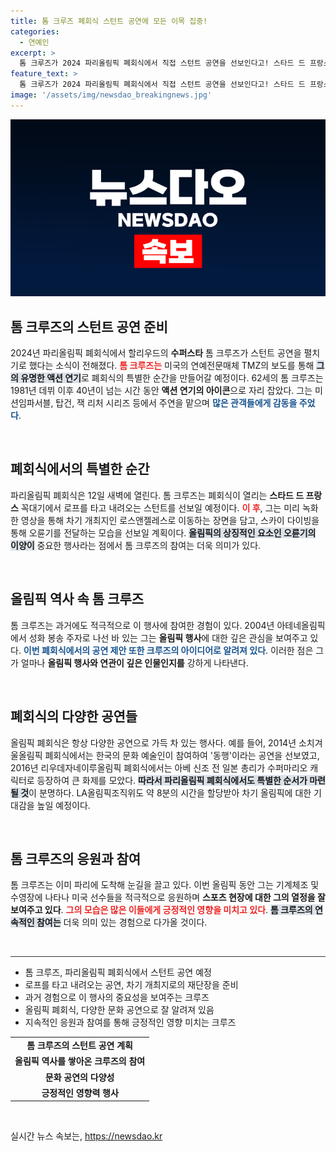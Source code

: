 ```yaml
---
title: 톰 크루즈 폐회식 스턴트 공연에 모든 이목 집중!
categories:
  - 연예인
excerpt: >
  톰 크루즈가 2024 파리올림픽 폐회식에서 직접 스턴트 공연을 선보인다고! 스타드 드 프랑스에서의 로프 공연 후 LA로 이동해 스카이 다이빙까지? 그의 에너지와 열정이 올림픽의 끝을 화려하게 장식할 예정이다.
feature_text: >
  톰 크루즈가 2024 파리올림픽 폐회식에서 직접 스턴트 공연을 선보인다고! 스타드 드 프랑스에서의 로프 공연 후 LA로 이동해 스카이 다이빙까지? 그의 에너지와 열정이 올림픽의 끝을 화려하게 장식할 예정이다.
image: '/assets/img/newsdao_breakingnews.jpg'
---
```


<p><img src="/assets/img/newsdao_breakingnews.jpg" alt="pcversion 속보" /></p>

<h2>톰 크루즈의 스턴트 공연 준비</h2>

<p data-ke-size="size16">2024년 파리올림픽 폐회식에서 할리우드의 <b>수퍼스타</b> 톰 크루즈가 스턴트 공연을 펼치기로 했다는 소식이 전해졌다. <b><span style="color: #ee2323;">톰 크루즈는</span></b> 미국의 연예전문매체 TMZ의 보도를 통해 <b><span style="background-color: #21538527;">그의 유명한 액션 연기</span></b>로 폐회식의 특별한 순간을 만들어갈 예정이다. 62세의 톰 크루즈는 1981년 데뷔 이후 40년이 넘는 시간 동안 <b>액션 연기의 아이콘</b>으로 자리 잡았다. 그는 미션임파서블, 탑건, 잭 리처 시리즈 등에서 주연을 맡으며 <b><span style="color: #1a5490;">많은 관객들에게 감동을 주었다</span></b>.</p>

<p data-ke-size="size16">&nbsp;</p>

<h2>폐회식에서의 특별한 순간</h2>

<p data-ke-size="size16">파리올림픽 폐회식은 12일 새벽에 열린다. 톰 크루즈는 폐회식이 열리는 <b>스타드 드 프랑스</b> 꼭대기에서 로프를 타고 내려오는 스턴트를 선보일 예정이다. <b><span style="color: #ee2323;">이 후</span></b>, 그는 미리 녹화한 영상을 통해 차기 개최지인 로스앤젤레스로 이동하는 장면을 담고, 스카이 다이빙을 통해 오륜기를 전달하는 모습을 선보일 계획이다. <b><span style="background-color: #21538527;">올림픽의 상징적인 요소인 오륜기의 이양이</span></b> 중요한 행사라는 점에서 톰 크루즈의 참여는 더욱 의미가 있다.</p>

<p data-ke-size="size16">&nbsp;</p>

<h2>올림픽 역사 속 톰 크루즈</h2>

<p data-ke-size="size16">톰 크루즈는 과거에도 적극적으로 이 행사에 참여한 경험이 있다. 2004년 아테네올림픽에서 성화 봉송 주자로 나선 바 있는 그는 <b>올림픽 행사</b>에 대한 깊은 관심을 보여주고 있다. <b><span style="color: #1a5490;">이번 폐회식에서의 공연 제안 또한 크루즈의 아이디어로 알려져 있다</span></b>. 이러한 점은 그가 얼마나 <b>올림픽 행사와 연관이 깊은 인물인지를</b> 강하게 나타낸다.</p>

<p data-ke-size="size16">&nbsp;</p>

<h2>폐회식의 다양한 공연들</h2>

<p data-ke-size="size16">올림픽 폐회식은 항상 다양한 공연으로 가득 차 있는 행사다. 예를 들어, 2014년 소치겨울올림픽 폐회식에서는 한국의 문화 예술인이 참여하여 '동행'이라는 공연을 선보였고, 2016년 리우데자네이루올림픽 폐회식에서는 아베 신조 전 일본 총리가 수퍼마리오 캐릭터로 등장하여 큰 화제를 모았다. <b><span style="background-color: #21538527;">따라서 파리올림픽 폐회식에서도 특별한 순서가 마련될 것</span></b>이 분명하다. LA올림픽조직위도 약 8분의 시간을 할당받아 차기 올림픽에 대한 기대감을 높일 예정이다.</p>

<p data-ke-size="size16">&nbsp;</p>

<h2>톰 크루즈의 응원과 참여</h2>

<p data-ke-size="size16">톰 크루즈는 이미 파리에 도착해 눈길을 끌고 있다. 이번 올림픽 동안 그는 기계체조 및 수영장에 나타나 미국 선수들을 적극적으로 응원하며 <b>스포츠 현장에 대한 그의 열정을 잘 보여주고 있다</b>. <b><span style="color: #ee2323;">그의 모습은 많은 이들에게 긍정적인 영향을 미치고 있다</span></b>. <b><span style="background-color: #21538527;">톰 크루즈의 연속적인 참여는</span></b> 더욱 의미 있는 경험으로 다가올 것이다.</p>

<p data-ke-size="size16">&nbsp;</p>

<hr style="height:1px; border:none; color:#333; background-color:#333;"/>

<ul>
    <li>톰 크루즈, 파리올림픽 폐회식에서 스턴트 공연 예정</li>
    <li>로프를 타고 내려오는 공연, 차기 개최지로의 재단장을 준비</li>
    <li>과거 경험으로 이 행사의 중요성을 보여주는 크루즈</li>
    <li>올림픽 폐회식, 다양한 문화 공연으로 잘 알려져 있음</li>
    <li>지속적인 응원과 참여를 통해 긍정적인 영향 미치는 크루즈</li>
</ul>

<table style="width: 100%;">
    <tr>
        <td style="text-align: center; height: 17px;"><b>톰 크루즈의 스턴트 공연 계획</b></td>
    </tr>
    <tr>
        <td style="text-align: center; height: 17px;"><b>올림픽 역사를 쌓아온 크루즈의 참여</b></td>
    </tr>
    <tr>
        <td style="text-align: center; height: 17px;"><b>문화 공연의 다양성</b></td>
    </tr>
    <tr>
        <td style="text-align: center; height: 17px;"><b>긍정적인 영향력 행사</b></td>
    </tr>
</table>

<p data-ke-size="size16">&nbsp;</p>
실시간 뉴스 속보는, <a href="https://newsdao.kr" rel="dofollow">https://newsdao.kr</a>


